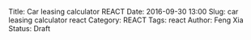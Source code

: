 Title: Car leasing calculator REACT
Date: 2016-09-30 13:00
Slug: car leasing calculator react
Category: REACT
Tags: react
Author: Feng Xia
Status: Draft

<div id="sth"></div>
<script type="text/babel">
 var randomId = function() {
   return "MY" + (Math.random() * 1e32).toString(12);
 };

 var Summary = React.createClass({
   render: function(){
     var divStyle = {
       backgroundColor: "#337ab7",
       padding: "1em",
       color: "#efefef",
       marginBottom:"1em"
     };

     var summaryNodes = this.props.data.map(function(summary) {
       return (
         <SummaryValueDisplay key={summary.label} {...summary} />
       );
     });

     return (
       <div className="row" style={divStyle}>
         <h4 className="page-header">Summary</h4>
         <div className="divider"></div>
         <br />
         <div className="row">
           {summaryNodes}
         </div>
       </div>
     );
   }
 });

 var SummaryValueDisplay = React.createClass({
   render: function(){
     var dollar = (typeof this.props.unit=="undefined") || this.props.unit =="$"?
                  <span style={{"marginRight": "0.3em"}}>$</span>: "";
     var negativeHighlight = this.props.value >= 0 ? "": "myhighlight";
     var pcnt = (this.props.unit=="%" || this.props.unit=="month") ?
                <span style={{"marginLeft": "0.3em"}}>{this.props.unit}</span>:"";

     return (
       <div className="col s6">
         <span className="col s6">
           {this.props.label}
         </span>
         <div className="col s6">
           {dollar}
           <span className={negativeHighlight}>
             {this.props.value.toFixed(2)}
           </span>
           {pcnt}
         </div>
         <div className="divider"></div>
       </div>
     );
   }
 });

 var FormInput = React.createClass({
   handleChange: function(event) {
     var text = event.target.value;
     this.props.onChange(this.props.id, text);
   },
   render: function(){
     var inputStyle = {
       float: "left"
     };
     var dollar = (typeof this.props.unit=="undefined") || this.props.unit =="$"?"$":null;
     var negativeHighlight = this.props.value > 0 ? "": "myhighlight";
     var pcnt = (this.props.unit=="%" || this.props.unit=="month") ?
                this.props.unit: null;
     var max = this.props.max? this.props.max:"";
     var min = this.props.min? this.props.min:"0";
     var step = this.props.step? this.props.step: "1";

     return (
       <div className="input-field col s6">
         <label className="active">
           {this.props.label} ({dollar}{pcnt})
         </label>
         <input type="number"
                placeholder={this.props.value}
                className="{negativeHighlight}"
                max={max} min={min} step={step}
                value={this.props.value}
                onChange={this.handleChange}
           />
       </div>
     );
   }
 });
 var FormValueDisplay = React.createClass({
   render: function(){
     var dollar = (typeof this.props.unit=="undefined") || this.props.unit =="$"?
                  <span style={{"marginRight": "0.3em"}}>$</span>: "";
     var negativeHighlight = this.props.value >= 0 ? "": "myhighlight";
     var pcnt = (this.props.unit=="%" || this.props.unit=="month") ?
                <span style={{"marginLeft": "0.3em"}}>{this.props.unit}</span>:"";

     return (
       <div className="input-field col s6">
         <label className="active">
           {this.props.label} ({dollar}{pcnt})
         </label>
         <input disabled type="number"
                className="{negativeHighlight}"
                value={this.props.value.toFixed(2)}
                onChange={this.handleChange}
           />
       </div>
     );
   }
 });

 var FormHeader = React.createClass({
   handleClick: function(event) {
     this.props.handleClick();
   },
   render: function(){
     var switchClass = classNames("fa", {
       "fa-angle-double-up": this.props.showFields,
       "fa-angle-double-down": !this.props.showFields
     });

     return (
       <div className="row my-resume-header" onClick={this.handleClick}>
         <div className="col s11">
           <h4>{this.props.title}</h4>
         </div>
         <div  className="right-align col s1" data-toggle="tooltip" title="Click to expand and collapse">
           <br />
           <i className={switchClass}></i>
         </div>
       </div>
     );
   }
 });

 var FormBox = React.createClass({
   getInitialState: function(){
     return {showFields: false};
   },
   handleClick: function(){
     this.setState({
       showFields: !this.state.showFields, // toggle
     });
   },
   render: function(){
     // Input fields
     var formFields = [];
     if (typeof this.props.data.fields != "undefined"){
       formFields = this.props.data.fields.map(function(field) {
         // This is the magic line to make the state update
         // in sync with parent's state
         field.onChange = this.props.onChange;

         field.id = field.name;
         return <FormInput
                    key={field.name}
                    {...field} />
       }, this);
     }
     // Value displays
     var valueFields = [];
     if (typeof this.props.data.values != "undefined"){
       valueFields = this.props.data.values.map(function(field) {
         field.id = field.name;
         return <FormValueDisplay
                    key={field.name}
                    {...field} />
       }, this);
     }

     // All fields
     var fields = this.state.showFields?
     (
       <div>
         <p></p>
         <h6 className="myhighlight">
           Adjustments
         </h6>
         <div style={{marginBottom:"2em"}}
              className="row">
           {valueFields}
           {formFields}
         </div>
       </div>
     ): null;


     var assumptions = this.state.showFields?
                       <AssumptionBox fields={this.props.data.assumptions} />:null;

     // Render
     return (
       <div>
         <FormHeader title={this.props.data.title}
                     showFields={this.state.showFields}
                     handleClick={this.handleClick} />

         {assumptions }
         {fields}
       </div>
     );
   }
 });

 var AssumptionBox = React.createClass({
   render: function(){
     if (typeof this.props.fields == "undefined"){
       return null;
     }

     // Render when there is assumptions
     var fields = this.props.fields.map(function(field){
       var value = parseFloat(field.value).toFixed(2);
       var dollar = (typeof field.unit=="undefined" || field.unit =="$")?"$":"";
       var negativeHighlight = value >= 0 ? "": "myhighlight";
       var pcnt = (field.unit=="%" || field.unit=="month") ?field.unit: "";

       return (
         <tr><td>
           {field.label}
         </td><td>
           <span className={negativeHighlight}>
             {dollar}{value}{pcnt}
           </span>
         </td></tr>
       );
     });

     var id = randomId();
     return (
       <div>
         <h6 className="myhighlight">
           Assumptions
         </h6>
         <table className="bordered responsive-table">
           <tbody>
             <tr>
               <th>Item</th>
               <th>Value</th>
             </tr>
             {fields}
           </tbody>
         </table>
       </div>
     );
   }
 });

 var PieChartBox = React.createClass({
   //Destroy chart before unmount.
   componentWillUnmount: function () {
     this.chart.destroy();
   },

   //Create the div which the chart will be rendered to.
   render: function () {
     var data = this.props.data;
     var currentValue = data && data.valueOf();
     if (this.preValue !== currentValue){
       this.preValue = currentValue;

       // Update chart
       if (this.chart && this.debounceUpdateData){
         this.debounceUpdateData(data);
       }
     }
     this.container = this.props.title.replace(/\s/g,"-").toLowerCase();
     return React.createElement('div', {
       id: this.container
     });
   },
   componentDidMount: function () {
     this.chart = Highcharts.chart(this.container, {
       chart: {
         plotBackgroundColor: null,
         plotBorderWidth: 0,
         plotShadow: false
       },
       title: {
         text: this.props.title,
         align: 'center',
         verticalAlign: 'top',
         y: 25
       },
       tooltip: {
         pointFormat: '{series.name}: <b>{point.percentage:.2f}%</b>'
       },
       plotOptions: {
         pie: {
           dataLabels: {
             enabled: true,
             format: '<b>{point.percentage:.0f}%</b>'
           },
           startAngle: -90,
           endAngle: 90,
           center: ['50%', '85%'],
           showInLegend: true
         }
       },
       series: [{
         type: 'pie',
         name: this.props.title,
         innerSize: '50%',
         data: this.props.data
       }]
     }); // end of highcharts

     // Set up debound function
     this.debounceUpdateData = _.debounce(function(data){
       this.chart.series[0].setData(data);
     },500);

   }// end of func
 });

 var ChartBox = React.createClass({
   render: function() {
     if (typeof this.props.data == "undefined"){
       return null;
     }

     var charts = this.props.data.map(function(field) {
       return <PieChartBox key={field.title} {...field} />
     }, this);

     return (
       <div className="my-multicol-2">
       {charts}
       </div>
     );
   }
 });

 var CarLeasingCalculatorBox = React.createClass({
   getInitialState: function() {
     var tmp = {
       "example msrp": {
         label: "Example MSRP",
         value: 18881,
         step: 1000
       },
       "example residue": {
         label: "example residue price",
         value: 13270,
         step: 1000
       },
       "msrp": {
         label: "MSRP",
         value: 25375,
         step: 1000
       },
       "invoice": {
         label: "Invoice",
         value: 24440,
         step: 1000
       },
       "purchase": {
         label: "Purchase",
         value: 23000,
         step: 1000
       },
       "lease": {
         label: "Lease price",
         value: 21287,
         step: 1000
       },
       "sales tax": {
         label: "Sales tax",
         value: 6,
         unit: "%",
         max: 10
       },
       "msd mf discount": {
         label: "MSD MF Discount",
         value: 0.00007,
         unit: "",
         step: 0.00001
       },
       "max msd allowed": {
         label: "Max MSD allowed",
         value: 7,
         unit: "",
         max: 10
       },
       "msd selected": {
         label: "MSD selected",
         value: 7,
         unit: ""
       },
       "apr": {
         label: "APR",
         value: 4,
         unit: "%",
         max: 40
       },
       term: {
         label: "Term",
         value: 36,
         unit: "month",
         step: 12,
         min: 12,
         max: 60
       },
       "downpayment": {
         label: "Downpayment",
         value: 2000,
         step: 100
       },
       "rebates": {
         label: "Rebates",
         value: 0,
         step: 1000
       },
       "credits": {
         label: "Credits",
         value: 0,
         step: 1000
       },
       "monthly tax": {
         label: "Monthly tax",
         value: 3,
         unit: "%",
         max: 10
       },
       "registration fee": {
         label: "Registration fee",
         value: 40
       },
       "plate fee": {
         label: "Plate fee",
         value: 28
       },
       "documentation fee": {
         label: "Documentation fee",
         value: 550
       },
       "acquisition fee": {
         label: "Acquisition fee",
         value: 995
       },
       "security deposit": {
         label: "Security deposit",
         value: 0,
         step: 1000
       },
       "security refund rate": {
         label: "Security refund rate",
         value: 20,
         unit: "%",
         max: 100,
         step: 10
       },
       "disposition fee": {
         label: "Disposition fee",
         value: 350
       },
       "wear charge": {
         label: "Wear charge",
         value: 0
       }
     }; // end of initial state
     return tmp;
   },
   handleFieldChange: function(fieldId, value) {
     var newState = this.state[fieldId];
     newState.value = parseFloat(value); // convert to Float
     this.setState(newState);
   },

   getFields: function(pickList){
     var tmpList = [];
     for (var i=0; i<pickList.length; i++){
       var tmp = this.state[pickList[i]];
       tmp.name = pickList[i];

       if (typeof tmp.value  == "undefined"){
         tmp.value = 0;
       }
       if (typeof tmp.unit == "undefined"){
         tmp.unit = "$";
       }
       tmpList.push(tmp);
     }
     return tmpList;
   },
   getDiscount: function(field1, field2){
     var val1 = this.state[field1].value;
     var val2 = this.state[field2].value;
     var discount = (val2-val1)/val2*100;
     return discount.toFixed(2);
   },
   render: function(){
     var helper = {
       getFields: this.getFields,
       getDiscount: this.getDiscount
     };

     // example residue form
     var residue_rate = 100-helper.getDiscount("example residue", "example msrp");
     var exampleLeaseForm = {
       title: "Official leasing sample",
       fields: helper.getFields(["example msrp", "example residue"]),
       assumptions: [{
         label: "Residue percentage",
         value: residue_rate,
         unit: "%"
       }]
     };

     // Deal terms
     var apr_as_mf = this.state["apr"].value/2400;
     var residue_value = this.state["msrp"].value * residue_rate/100;
     var sales_tax = this.state["lease"].value * this.state["sales tax"].value/100;
     var lease_after_tax = this.state["lease"].value + sales_tax;

     var dealTermForm = {
       title: "Deal terms",
       fields: helper.getFields([
         "msrp", "invoice", "lease","apr","term","monthly tax","sales tax"
       ]),
       assumptions: [{
         label: "Invoice discount by MSRP",
         value: helper.getDiscount("invoice","msrp"),
         unit: "%"
       },{
         label: "Lease discount by MSRP",
         value: helper.getDiscount("lease","msrp"),
         unit: "%"
       },{
         label: "Lease discount by invoice",
         value: helper.getDiscount("lease","invoice"),
         unit: "%"
       },{
         label: "Deal APR as MF",
         value: apr_as_mf,
         unit: ""
       },{
         label: "Residue value",
         value: residue_value
       },{
         label: "Lease after tax",
         value: lease_after_tax
       },{
         label: "Sales tax",
         value: sales_tax
       }]
     };

     // Deductions
     var apr = this.state["apr"].value;
     var msd_discount = this.state["msd mf discount"].value;
     var msd_selected = this.state["msd selected"].value;
     var msd_discount_equivalent = msd_discount*msd_selected*2400;
     var effective_apr = apr-msd_discount_equivalent;

     var deductionForm = {
       title: "Deductions",
       fields: helper.getFields([
         "credits", "rebates", "downpayment",
         "msd mf discount", "msd selected"
       ]),
       assumptions: [{
         label: "Effiective APR",
         value: effective_apr,
         unit: "%"
       },{
         label: "MSD equivalent discoiunt",
         value: msd_discount_equivalent,
         unit: "%"
       }]
     };

     // Monthly costs
     var depreciation_cost = this.state['lease'].value - residue_value;
     var monthly_depreciation_cost = depreciation_cost/this.state["term"].value;
     var net_capitalized_cost = lease_after_tax - (
       this.state["credits"].value +
       this.state["rebates"].value +
       this.state["downpayment"].value
     );
     var financing_cost = net_capitalized_cost+residue_value;
     var monthly_financing_cost = financing_cost * effective_apr/2400;
     var monthly_cost_before_tax = monthly_depreciation_cost + monthly_financing_cost;
     var monthly_tax = monthly_cost_before_tax * this.state["monthly tax"].value/100;
     var monthly_cost_after_tax = monthly_cost_before_tax + monthly_tax;
     var total_tax = sales_tax + this.state["term"].value * monthly_tax;
     var msd = Math.ceil(monthly_cost_after_tax/50)*50;
     var total_msd = this.state["msd selected"].value * msd;

     var monthlyCostForm = {
       title: "Monthly costs",
       values: [{
         label: "Depreciation cost",
         value: monthly_depreciation_cost
       },{
         label: "Financing cost",
         value: monthly_financing_cost
       },{
         label: "Monthly tax",
         value: monthly_tax
       },{
         label: "Monthly leasing cost",
         value: monthly_cost_after_tax
       }],
       assumptions: [{
         label: "Net capitalized cost",
         value: net_capitalized_cost
       },{
         label: "Total depreciation",
         value: depreciation_cost
       },{
         label: "MSD",
         value: msd
       },{
         label: "Total tax",
         value: total_tax
       }]
     };

     // Due at signing
     var to_gov = this.state["registration fee"].value + this.state["plate fee"].value;
     var to_dealer = this.state["documentation fee"].value + this.state["security deposit"].value;
     var to_bank = this.state["acquisition fee"].value;
     var to_myself = this.state["downpayment"].value + total_msd + monthly_cost_after_tax;
     var driveoff_cost = to_gov + to_dealer + to_bank + to_myself;
     var driveOffForm = {
       title: "Due at signing",
       fields: helper.getFields([
         "registration fee", "plate fee", "documentation fee",
         "acquisition fee", "security deposit"
       ]),
       values: [{
         label: "Downpayment",
         value: this.state["downpayment"].value
       },{
         label: "1st month payment",
         value: monthly_cost_after_tax
       }],
       assumptions: [{
         label: "Drive off cost",
         value: driveoff_cost
       },{
         label: "Government administration fee",
         value: to_gov
       },{
         label: "Dealer fees",
         value: to_dealer
       },{
         label: "Bank fees",
         value: to_bank
       },{
         label: "Used to payoff the deal",
         value: to_myself
       }]
     };

     // Due at lease end
     var security_refund = this.state["security deposit"].value * this.state["security refund rate"].value / 100;
     var refund = security_refund + total_msd;
     var lease_end_cost = this.state["disposition fee"].value +
                          this.state["wear charge"].value - refund + monthly_cost_after_tax;
     var leaseEndForm = {
       title: "Due at lease end",
       fields: helper.getFields([
         "disposition fee", "security refund rate", "wear charge"
       ]),
       values:[{
         label: "Security refund",
         value: security_refund
       },{
         label: "MSD refund",
         value: total_msd
       }],
       assumptions:[{
         label: "Lease end cost",
         value: lease_end_cost
       }]
     };

     // Summaries
     var lease_payments = (this.state["term"].value-2)*monthly_cost_after_tax;
     var cost_of_ownership = driveoff_cost + lease_end_cost + lease_payments;
     var summaryList = [{
       label: "Total lease",
       value: lease_after_tax
     },{
       label: "Monthly payment",
       value: monthly_cost_after_tax
     },{
       label: "APR",
       value: this.state["apr"].value,
       unit: this.state["apr"].unit
     },{
       label: "Term",
       value: this.state["term"].value,
       unit: this.state["term"].unit
     },{
       label: "Cost of ownership",
       value: cost_of_ownership
     },{
       label: "Drive off cost",
       value: driveoff_cost
     },{
       label: "Last payment/refund",
       value: lease_end_cost
     }];

     // Monthly payment breakdown chart
     var chartData = [{
       title: "Monthly payment breakdown",
       data: [{
         name: "Depreciation cost",
         y: monthly_depreciation_cost
       },{
         name: "Financing cost",
         y: monthly_financing_cost
       },{
         name: "Tax",
         y: monthly_tax
       }]
     },{
       title: "Cost of ownership",
       data: [{
         name: "Drive off cost",
         y: driveoff_cost
       },{
         name: "Lease payments",
         y: lease_payments
       },{
         name: "Lease end",
         y: lease_end_cost
       }]
     }];

     // Render
     return (
       <div>
       <Summary data={summaryList} />
       <ChartBox data={chartData} />
       <FormBox data={exampleLeaseForm} onChange={this.handleFieldChange} />
       <FormBox data={dealTermForm} onChange={this.handleFieldChange} />
       <FormBox data={deductionForm} onChange={this.handleFieldChange} />
       <FormBox data={monthlyCostForm} />
       <FormBox data={driveOffForm} onChange={this.handleFieldChange} />
       <FormBox data={leaseEndForm} onChange={this.handleFieldChange} />
       </div>
     );
   }
 });

 ReactDOM.render(
   <CarLeasingCalculatorBox />,
   document.getElementById("sth")
 );

</script>
